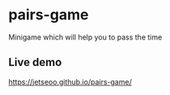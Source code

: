 # pairs-game
Minigame which will help you to pass the time

## Live demo
https://jetseoo.github.io/pairs-game/
